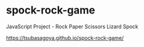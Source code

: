 # spock-rock-game
JavaScript Project - Rock Paper Scissors Lizard Spock

<a src="https://tsubasagoya.github.io/spock-rock-game/" target="_blank"> https://tsubasagoya.github.io/spock-rock-game/ </a>

